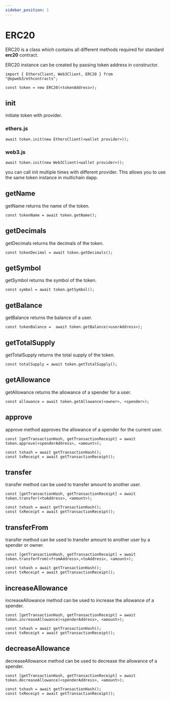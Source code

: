 ```yaml
---
sidebar_position: 1
---
```


# ERC20

ERC20 is a class which contains all different methods required for standard **erc20** contract.

ERC20 instance can be created by passing token address in constructor. 

```
import { EthersClient, Web3Client, ERC20 } from "@opweb3/ethcontracts";

const token = new ERC20(<tokenAddress>);
```

## init

initiate token with provider.

### ethers.js

```
await token.init(new EthersClient(<wallet provider>));
```

### web3.js

```
await token.init(new Web3Client(<wallet provider>));
```

you can call init multiple times with different provider. This allows you to use the same token instance in multichain dapp.

## getName

getName returns the name of the token.

```
const tokenName = await token.getName();
```
## getDecimals

getDecimals returns the decimals of the token.

```
const tokenDecimal = await token.getDecimals();
```
## getSymbol

getSymbol returns the symbol of the token.

```
const symbol = await token.getSymbol();
```

## getBalance

getBalance returns the balance of a user.

```
const tokenBalance =  await token.getBalance(<userAddress>);
```

## getTotalSupply

getTotalSupply returns the total supply of the token.

```
const totalSupply = await token.getTotalSupply();
```
 
## getAllowance

getAllowance returns the allowance of a spender for a user.

```
const allowance = await token.getAllowance(<owner>, <spender>);
```

## approve

approve method approves the allowance of a spender for the current user.

```
const [getTransactionHash, getTransactionReceipt] = await token.approve(<spenderAddress>, <amount>);

const txhash = await getTransactionHash();
const txReceipt = await getTransactionReceipt();
```

## transfer

transfer method can be used to transfer amount to another user.

```
const [getTransactionHash, getTransactionReceipt] = await token.transfer(<toAddress>, <amount>);

const txhash = await getTransactionHash();
const txReceipt = await getTransactionReceipt();
```

## transferFrom

transfer method can be used to transfer amount to another user by a spender or owner.

```
const [getTransactionHash, getTransactionReceipt] = await token.transferFrom(<fromAddress>,<toAddress>, <amount>);

const txhash = await getTransactionHash();
const txReceipt = await getTransactionReceipt();
```

## increaseAllowance

increaseAllowance method can be used to increase the allowance of a spender.

```
const [getTransactionHash, getTransactionReceipt] = await token.increaseAllowance(<spenderAddress>, <amount>);

const txhash = await getTransactionHash();
const txReceipt = await getTransactionReceipt();
```

## decreaseAllowance

decreaseAllowance method can be used to decrease the allowance of a spender.

```
const [getTransactionHash, getTransactionReceipt] = await token.decreaseAllowance(<spenderAddress>, <amount>);

const txhash = await getTransactionHash();
const txReceipt = await getTransactionReceipt();
```
